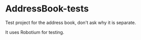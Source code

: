 AddressBook-tests
=================

Test project for the address book, don't ask why it is separate.

It uses Robotium for testing.